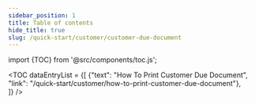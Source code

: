 ```yaml
---
sidebar_position: 1
title: Table of contents
hide_title: true 
slug: /quick-start/customer/customer-due-document 
---
```


import {TOC} from '@src/components/toc.js';

<TOC
dataEntryList = {[
{"text": "How To Print Customer Due Document", "link": "/quick-start/customer/how-to-print-customer-due-document"},  
]}
/>
